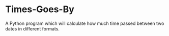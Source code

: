 # Times-Goes-By
A Python program which will calculate how much time passed between two dates in different formats.
